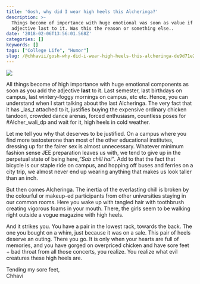 ```yaml
---
title: 'Gosh, why did I wear high heels this Alcheringa?'
description: >-
  Things become of importance with huge emotional vas soon as value if add the
  adjective last to it. Was this the reason or something else..
date: '2018-02-06T13:56:01.568Z'
categories: []
keywords: []
tags: ["College Life", "Humor"]
slug: /@chhavii/gosh-why-did-i-wear-high-heels-this-alcheringa-de9d71e2031b
---
```


![](https://cdn-images-1.medium.com/max/800/1*qV0LoW4LOsL2-0EgGm_Xqg.jpeg)

All things become of high importance with huge emotional components as soon as you add the adjective **last** to it. Last semester, last birthdays on campus, last wintery-foggy mornings on campus, etc etc. Hence, you can understand when I start talking about the last Alcheringa. The very fact that it has _las_t attached to it, justifies buying the expensive ordinary chicken tandoori, crowded dance arenas, forced enthusiasm, countless poses for #Alcher\_wali\_dp and wait for it, high heels in cold weather.

Let me tell you why that deserves to be justified. On a campus where you find more testosterone than most of the other educational institutes, dressing up for the fairer sex is almost unnecessary. Whatever minimum fashion sense JEE preparation leaves us with, we tend to give up in the perpetual state of being here,_“Sab chill hai”_. Add to that the fact that bicycle is our staple ride on campus, and hopping off buses and ferries on a city trip, we almost never end up wearing anything that makes us look taller than an inch.

But then comes Alcheringa. The inertia of the everlasting chill is broken by the colourful or makeup-ed participants from other universities staying in our common rooms. Here you wake up with tangled hair with toothbrush creating vigorous foams in your mouth. There, the girls seem to be walking right outside a vogue magazine with high heels.

And it strikes you. You have a pair in the lowest rack, towards the back. The one you bought on a whim, just because it was on a sale. This pair of heels deserve an outing. There you go. It is only when your hearts are full of memories, and you have gorged on overpriced chicken and have sore feet + bad throat from all those concerts, you realize. You realize what evil creatures these high heels are.

Tending my sore feet,  
Chhavi